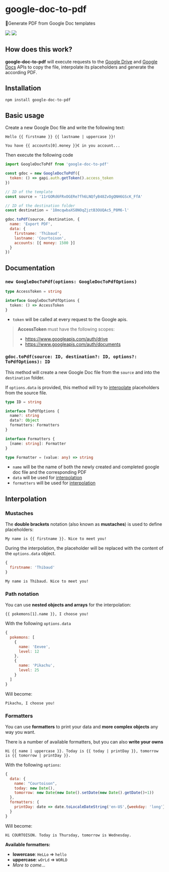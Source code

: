 # google-doc-to-pdf

📝Generate PDF from Google Doc templates

[![](https://img.shields.io/npm/v/google-doc-to-pdf.svg)](https://www.npmjs.com/package/google-doc-to-pdf)
[![](https://img.shields.io/github/license/Errorname/google-doc-to-pdf.svg)](https://github.com/Errorname/google-doc-to-pdf/blob/master/LICENSE)

## How does this work?

**google-doc-to-pdf** will execute requests to the [Google Drive](https://developers.google.com/drive/api/v3/about-sdk) and [Google Docs](https://developers.google.com/docs/api/how-tos/overview) APIs to copy the file, interpolate its placeholders and generate the according PDF.

## Installation

```sh
npm install google-doc-to-pdf
```

## Basic usage

Create a new Google Doc file and write the following text:

```
Hello {{ firstname }} {{ lastname | uppercase }}!

You have {{ accounts[0].money }}€ in you account...
```

Then execute the following code

```js
import GoogleDocToPdf from 'google-doc-to-pdf'

const gdoc = new GoogleDocToPdf({
  token: () => gapi.auth.getToken().access_token
})

// ID of the template
const source = '11rGORd6FRxOGERe7fh6LNQfyB48ZvOgQNH6GScK_FfA'

// ID of the destination folder
const destination = '18mcqwbaXS8NOqZjztB3OUQAc5_P8M6-l'

gdoc.toPdf(source, destination, {
  name: 'Export PDF',
  data: {
    firstname: 'Thibaud',
    lastname: 'Courtoison',
    accounts: [{ money: 1500 }]
  }
})
```

## Documentation

### `new GoogleDocToPdf(options: GoogleDocToPdfOptions)`

```ts
type AccessToken = string

interface GoogleDocToPdfOptions {
  token: () => AccessToken
}
```

- `token` will be called at every request to the Google apis.

> **AccessToken** must have the following scopes:
>
> - https://www.googleapis.com/auth/drive
> - https://www.googleapis.com/auth/documents

### `gdoc.toPdf(source: ID, destination?: ID, options?: ToPdfOptions): ID`

This method will create a new Google Doc file from the `source` and into the `destination` folder.

If `options.data` is provided, this method will try to [interpolate](#interpolation) placeholders from the source file.

```ts
type ID = string

interface ToPdfOptions {
  name?: string
  data?: Object
  formatters: Formatters
}

interface Formatters {
  [name: string]: Formatter
}

type Formatter = (value: any) => string
```

- `name` will be the name of both the newly created and completed google doc file and the corresponding PDF
- `data` will be used for [interpolation](#interpolation)
- `formatters` will be used for [interpolation](#interpolation)

## Interpolation

### Mustaches

The **double brackets** notation (also known as **mustaches**) is used to define placeholders:

```
My name is {{ firstname }}. Nice to meet you!
```

During the interpolation, the placeholder will be replaced with the content of the `options.data` object.

```js
{
  firstname: 'Thibaud'
}
```

```
My name is Thibaud. Nice to meet you!
```

### Path notation

You can use **nested objects and arrays** for the interpolation:

```
{{ pokemons[1].name }}, I choose you!
```

With the following `options.data`

```js
{
  pokemons: [
    {
      name: 'Eevee',
      level: 12
    },
    {
      name: 'Pikachu',
      level: 25
    }
  ]
}
```

Will become:

```
Pikachu, I choose you!
```

### Formatters

You can use **formatters** to print your data and **more complex objects** any way you want.

There is a number of available formatters, but you can also **write your owns**

```
Hi {{ name | uppercase }}. Today is {{ today | printDay }}, tomorrow is {{ tomorrow | printDay }}.
```

With the following `options`:

```js
{
  data: {
    name: "Courtoison",
    today: new Date(),
    tomorrow: new Date(new Date().setDate(new Date().getDate()+1))
  },
  formatters: {
    printDay: date => date.toLocaleDateString('en-US',{weekday: 'long'})
  }
}
```

Will become:

```
Hi COURTOISON. Today is Thursday, tomorrow is Wednesday.
```

**Available formatters:**

- **lowercase**: `HeLLo` => `hello`
- **uppercase**: `wOrLd` => `WORLD`
- _More to come..._
